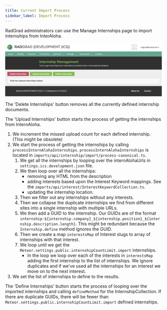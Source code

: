 ```yaml
---
title: Current Import Process
sidebar_label: Import Process
---
```


RadGrad administrators can use the Manage Internships page to import internships from InterAloha.

![](/img/internships/manage-internships.png)

The 'Delete Internships' button removes all the currently defined internship documents.

The 'Upload Internships' button starts the process of getting the internships from InternAloha.
1. We increment the missed upload count for each defined internship. (This might be obsolete)
2. We start the process of getting the internships by calling `processInternAlohaInternships`. `processInternAlohaInternships` is located in `imports/api/internship/import/process-canonical.ts`.
   1. We get all the internships by looping over the internAlohaUrls in `settings.ics.development.json` file.
   2. We then loop over all the internships:
      * removing any HTML from the description
      * adding interests based upon the Interest Keyword mappings. See the `imports/api/interest/InterestKeywordCollection.ts`.
      * updating the internship location.
   3. Then we filter out any internships without any interests.
   4. Then we collapse the duplicate internships we find from different sites into a single internship with multiple URLs.
   5. We then add a GUID to the internship. Our GUIDs are of the format `internship-${internship.company}_${internship.position}_${internship.description.length}`. This might be redundant because the `Internship.define` method ignores the GUID.
   6. Then we create a map `interestsMap` of Interest slugs to array of internships with that interest.
   7. We loop until we get the `Meteor.settings.public.internshipCountLimit.import` internships.
      * In the loop we loop over each of the interests in `interestsMap` adding the first internship to the list of internships. We ignore duplicates and if we've used all the internships for an interest we move on to the next interest.
3. We set the list of internships to define to the results.

The 'Define Internships' button starts the process of looping over the imported internships and calling `defineMethod` for the InternshipCollection. If there are duplicate GUIDs, there will be fewer than `Meteor.settings.public.internshipCountLimit.import` defined internships.
